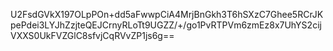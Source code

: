 U2FsdGVkX197OLpPOn+dd5aFwwpCiA4MrjBnGkh3T6hSXzC7Ghee5RCrJKpePdei3LYJhZzjteQEJCrnyRLoTt9UGZZ/+/go1PvRTPVm6zmEz8x7UhYS2cijVXXS0UkFVZGlC8sfvjCqRVvZP1js6g==